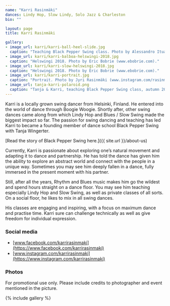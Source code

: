```yaml
---
name: "Karri Rasinmäki"
dances: Lindy Hop, Slow Lindy, Solo Jazz & Charleston
bio: ""

layout: page
title: Karri Rasinmäki

gallery:
- image_url: karri/karri-ball-heel-slide.jpg
  caption: "Teaching Black Pepper Swing class. Photo by Alessandro Ituarte (www.alessandroituarte.com)."
- image_url: karri/karri-balboa-helswingi-2018.jpg
  caption: "Helswingi 2018. Photo by Eric Bobrie (www.ebobrie.com)."
- image_url: karri/karri-slow-helswingi-2018.jpg
  caption: "Helswingi 2018. Photo by Eric Bobrie (www.ebobrie.com)."
- image_url: karri/karri-portrait.jpg
  caption: "Portrait. Photo by Jyri Rasinmäki (www.instagram.com/rasinmaki)."
- image_url: tanja-karri-polaroid.png
  caption: "Tanja & Karri, teaching Black Pepper Swing class, autumn 2018. Photo by Adrian Ehrlich (adrianehrlich.com)."
---
```


Karri is a locally grown swing dancer from Helsinki, Finland. He entered into the world of dance through Boogie Woogie. Shortly after, other swing dances came along from which Lindy Hop and Blues / Slow Swing made the biggest impact so far. The passion for swing dancing and teaching has led Karri to became a founding member of dance school Black Pepper Swing with Tanja Wingerter.

[Read the story of Black Pepper Swing here.]({{ site.url }}/about-us)

Currently, Karri is passionate about exploring one’s natural movement and adapting it to dance and partnership. He has told the dance has given him the ability to explore an abstract world and connect with the people in a unique way. Sometimes you may see him deeply fallen in a dance, fully immersed in the present moment with his partner.

Still, after all the years, Rhythm and Blues music makes him go the wildest and spend hours straight on a dance floor. You may see him teaching especially Lindy Hop and Slow Swing, as well as private classes of all sorts. On a social floor, he likes to mix in all swing dances.

His classes are engaging and inspiring, with a focus on maximum dance and practise time. Karri sure can challenge technically as well as give freedom for individual expression.

### Social media

- [www.facebook.com/karrirasinmaki](https://www.facebook.com/karrirasinmaki)
- [www.instagram.com/karrirasinmaki](https://www.instagram.com/karrirasinmaki)

### Photos

For promotional use only. Please include credits to photographer and event mentioned in the picture.

{% include gallery %}

